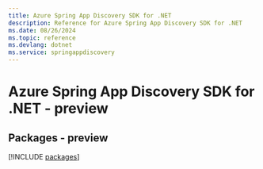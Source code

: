 ```yaml
---
title: Azure Spring App Discovery SDK for .NET
description: Reference for Azure Spring App Discovery SDK for .NET
ms.date: 08/26/2024
ms.topic: reference
ms.devlang: dotnet
ms.service: springappdiscovery
---
```

# Azure Spring App Discovery SDK for .NET - preview
## Packages - preview
[!INCLUDE [packages](spring-app-discovery-index.md)]